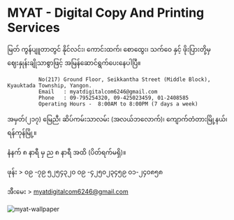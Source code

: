 # MYAT - Digital Copy And Printing Services        

   မြတ် ကွန်ပျူတာတွင် နိုင်လင်း၊ ကောင်းထက်၊ စောထွေး၊ သက်ဝေ နှင့် ဖိုးပြားတို့မှ ဈေးနှုန်းချိုသာစွာဖြင့် အမြန်ဆောင်ရွက်ပေးနေပါပြီ။        
              
              No(217) Ground Floor, Seikkantha Street (Middle Block), Kyauktada Township, Yangon.      
              Email   : myatdigitalcom6246@gmail.com
              Phone   : 09-795254320, 09-425023459, 01-2408585
              Operating Hours -  8:00AM to 8:00PM (7 days a week)
              
   အမှတ်(၂၁၇) မြေညီ၊ ဆိပ်ကမ်းသာလမ်း (အလယ်ဘလောက်)၊ ကျောက်တံတားမြို့နယ်၊ ရန်ကုန်မြို့။         
  
   နံနက် ၈ နာရီ မှ ည ၈ နာရီ အထိ (ပိတ်ရက်မရှိ)။
                
   ဖုန်း  >  ၀၉ -၇၉ ၅၂၅၄၃၂၀    ၀၉ -၄၂၅၀၂၃၄၅၉    ၀၁-၂၄၀၈၅၈         

အီးမေး > myatdigitalcom6246@gmail.com       


![myat-wallpaper](docs/wallpaper.png) 
